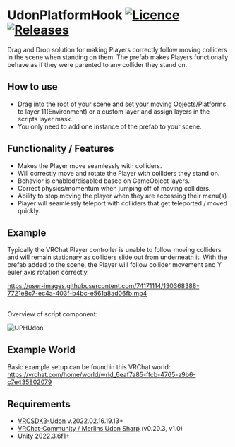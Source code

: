 
# UdonPlatformHook  [![Licence](https://img.shields.io/github/license/Superbstingray/UdonPlayerPlatformHook?color=blue&label=License)](https://github.com/Superbstingray/UdonPlayerPlatformHook/blob/main/LICENSE) [![Releases](https://img.shields.io/github/v/tag/Superbstingray/UdonPlayerPlatformHook?color=blue&label=Download)](https://github.com/Superbstingray/UdonPlayerPlatformHook/releases/download/v1.5/UdonPlatformHook.v1.5.unitypackage)

 Drag and Drop solution for making Players correctly follow moving colliders in the scene when standing on them. The prefab makes Players functionally behave as if they were parented to any collider they stand on.
## How to use
* Drag into the root of your scene and set your moving Objects/Platforms to layer 11(Environment) or a custom layer and assign layers in the scripts layer mask.
* You only need to add one instance of the prefab to your scene.

## Functionality / Features

* Makes the Player move seamlessly with colliders.
* Will correctly move and rotate the Player with colliders they stand on.
* Behavior is enabled/disabled based on GameObject layers.
* Correct physics/momentum when jumping off of moving colliders.
* Ability to stop moving the player when they are accessing their menu(s)
* Player will seamlessly teleport with colliders that get teleported / moved quickly.

## Example
Typically the VRChat Player controller is unable to follow moving colliders and will remain stationary as colliders slide out from underneath it. With the prefab added to the scene, the Player will follow collider movement and Y euler axis rotation correctly.

https://user-images.githubusercontent.com/74171114/130368388-7721e8c7-ec4a-403f-b4bc-e561a8ad06fb.mp4

##
Overview of script component:

![UPHUdon](https://user-images.githubusercontent.com/74171114/165277190-5be33308-f2f3-43b6-a14c-c1dc019797b1.png)

## Example World

Basic example setup can be found in this VRChat world:
https://vrchat.com/home/world/wrld_6eaf7a85-ffcb-4765-a9b6-c7e435802079

## Requirements
 
 * [VRCSDK3-Udon](https://vrchat.com/home/download) v.2022.02.16.19.13+
 * [VRChat-Community / Merlins Udon Sharp](https://github.com/vrchat-community/UdonSharp) (v0.20.3, v1.0)
 * Unity 2022.3.6f1+
